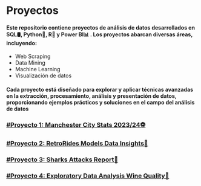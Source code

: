 # Proyectos
#### Este repositorio contiene proyectos de análisis de datos desarrollados en SQL🛢️, Python🐍, R🧮 y Power BI📊 . Los proyectos abarcan diversas áreas, incluyendo:
  -  Web Scraping
  -  Data Mining
  -  Machine Learning
  -  Visualización de datos
#### Cada proyecto está diseñado para explorar y aplicar técnicas avanzadas en la extracción, procesamiento, análisis y presentación de datos, proporcionando ejemplos prácticos y soluciones en el campo del análisis de datos

### [#Proyecto 1: Manchester City Stats 2023/24⚽](https://github.com/gonzadzz00/Proyectos/blob/32bfedb8a11b2d56518f04c5d795f92343fc34bf/%23Proyecto1%3A%20Web%20Scraping/README.md)
### [#Proyecto 2: RetroRides Models Data Insights🚗](https://github.com/gonzadzz00/Proyectos/blob/main/%23Proyecto2%3A%20SQL%20Data%20Consulting/README.md)

### [#Proyecto 3: Sharks Attacks Report🦈](https://github.com/gonzadzz00/Proyectos/blob/main/%23Proyecto3%3A%20Data%20Viz/README.md)

### [#Proyecto 4: Exploratory Data Analysis Wine Quality🍷](https://github.com/gonzadzz00/Proyectos/edit/main/%23Proyecto4%3A%20EDA/README.md)
